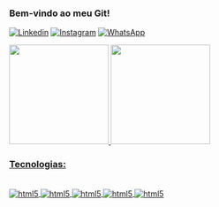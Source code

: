 ### Bem-vindo ao meu Git! 
[![Linkedin](https://img.shields.io/badge/LinkedIn-0077B5?style=for-the-badge&logo=linkedin&logoColor=white)](https://www.linkedin.com/in/jo%C3%A3o-miguel-moscardini-24737a222) [![Instagram](https://img.shields.io/badge/Instagram-E4405F?style=for-the-badge&logo=instagram&logoColor=white)](https://www.instagram.com/joao.miguelv/) [![WhatsApp](https://img.shields.io/badge/WhatsApp-25D366?style=for-the-badge&logo=whatsapp&logoColor=white)](https://wa.me/5516991296669)

<div>
<a href="https://github.com/JoaoMiguelv">
<img height="180em" src="https://github-readme-stats.vercel.app/api?username=JoaoMiguelv&show_icons=true&theme=dracula&include_all_commits=true&count_private=true"/>
<img height="180em" src="https://github-readme-stats.vercel.app/api/top-langs/?username=JoaoMiguelv&layout=compact&langs_count=7&theme=dracula"/>
</div>

### Tecnologias:
<div style="display: inline_block"><br/>
    <img align="center" alt="html5" src="https://img.shields.io/badge/Python-14354C?style=for-the-badge&logo=python&logoColor=white" /> 
    <img align="center" alt="html5" src="https://img.shields.io/badge/Node.js-43853D?style=for-the-badge&logo=node.js&logoColor=white" /> 
    <img align="center" alt="html5" src="https://img.shields.io/badge/React-20232A?style=for-the-badge&logo=react&logoColor=61DAFB" /> 
    <img align="center" alt="html5" src="https://img.shields.io/badge/MySQL-00000F?style=for-the-badge&logo=mysql&logoColor=white" /> 
    <img align="center" alt="html5" src="https://img.shields.io/badge/MongoDB-4EA94B?style=for-the-badge&logo=mongodb&logoColor=white" /> 

</div><br/>

